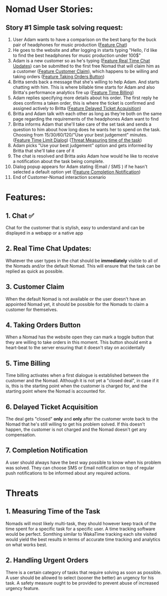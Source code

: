 # Nomad User Stories:

## Story #1 Simple task solving request:
1. User Adam wants to have a comparison on the best bang for the buck pair of headphones for music production ([Feature Chat](#feature-chat))
2. He goes to the website and after logging in starts typing "Hello, I'd like to find the best headphones for music production under 100$"
3. Adam is a new customer so as he's typing ([Feature Real Time Chat Updates](#feature-realtime-chat-updates)) can be submitted to the first free Nomad that will claim him as a customer ([Feature Customer Claim](#feature-customer-claim)), which happens to be willing and taking orders ([Feature Taking Orders Button](#feature-take-orders-button))
4. Britta sends back a message that she's willing to help Adam. And starts chatting with him. This is where billable time starts for Adam and also Britta's performance analytics fire up ([Feature Time Billing](#feature-time-billing))
5. Adam replies specifying more details about his order. The first reply he does confirms a taken order, this is where the ticket is confirmed and assigned actively to Britta ([Feature Delayed Ticket Acquisition](#feature-delayed-ticket-acquisition))
6. Britta and Adam talk with each other as long as they're both on the same page regarding the requirements of the headphones Adam want to find
7. Britta informs Adam that she'll take care of the set task and sends a question to him about how long does he wants her to spend on the task. Choosing from 15/30/60/120/"Use your best judgement" minutes. ([Feature Time Limit Dialog](#feature-time-limit-dialog)) ([Threat Measuring time of the task](#threat-measuring-time-of-the-task))
8. Adam picks "Use your best judgement" option and gets informed by Britta that she'll take care of it
9. The chat is resolved and Britta asks Adam how would he like to receive a notification about the task being complete.
10. Dialog popup appears for Adam stating (Email / SMS ) if he hasn't selected a default option yet ([Feature Completion Notification](#feature-completion-notification))
11. End of Customer-Nomad interaction scenario

# Features:
## <a name="feature-chat">1. Chat :white_check_mark:</a>
Chat for the customer that is stylish, easy to understand and can be displayed in a webapp or a native app
## <a name="feature-realtime-chat-updates">2. Real Time Chat Updates:</a>
Whatever the user types in the chat should be **immediately** visible to all of the Nomads and/or the default Nomad. This will ensure that the task can be replied as quick as possible.
## <a name="feature-customer-claim"> 3. Customer Claim </a>
When the default Nomad is not available or the user doesn't have an appointed Nomad yet, it should be possible for the Nomads to claim a customer for themselves.
## <a name="feature-taking-orders-button"> 4. Taking Orders Button </a>
When a Nomad has the website open they can mark a toggle button that they are willing to take orders in this moment. This button should emit a heart-beat to the server ensuring that it doesn't stay on accidentally
## <a name="feature-time-billing"> 5. Time Billing </a>
Time billing activates when a first dialogue is established between the customer and the Nomad. Although it is not yet a "closed deal", in case if it is, this is the starting point when the customer is charged for, and the starting point where the Nomad is accounted for.
## <a name="feature-delayed-ticket-acquisition"> 6. Delayed Ticket Acquisition </a>
The deal gets "closed" **only** and **only** after the customer wrote back to the Nomad that he's still willing to get his problem solved. If this doesn't happen, the customer is not charged and the Nomad doesn't get any compensation.
## <a name="feature-completion-notification"> 7. Completion Notification </a>
A user should always have the best way possible to know when his problem was solved. They can choose SMS or Email notification on top of regular push notifications to be informed about any required actions.


# Threats
## <a name="threat-measuring-time-of-the-task"> 1. Measuring Time of the Task </a>
Nomads will most likely multi-task, they should however keep track of the time spent for a specific task for a specific user. A time tracking software would be perfect. Somthing similar to WakaTime tracking each site visited would yield the best results in terms of accurate time tracking and analytics on what works best.
## <a name="handling-urgent-orders"> 2. Handling Urgent Orders </a>
There is a certain category of tasks that require solving as soon as possible. A user should be allowed to select (sooner the better) an urgency for his task. A safety measure ought to be provided to prevent abuse of increased urgency feature.